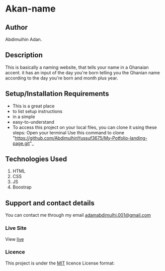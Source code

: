 # Akan-name
## Author

Abdimulhin Adan.
## Description
This is basically a naming website, that tells  your name in a Ghanaian accent. it has an input of the day you're born telling you the Ghanian name according to the day you're born and month plus year.
## Setup/Installation Requirements
* This is a great place
* to list setup instructions
* in a simple
* easy-to-understand
* To access this project on your local files, you can clone it using these steps:
Open your terminal
Use this command to clone "https://github.com/AbdimulhinYussuf3675/My-Potfolio-landing-page.git"_
## Technologies Used
1. HTML
2. CSS
4. JS
5. Boostrap
## Support and contact details
You can contact me through my email adamabdimulhi.001@gmail.com
### Live Site
View [live](https://github.com/AbdimulhinYussuf3675/My-Potfolio-landing-page.git)
### Licence
This project is under the  [MIT](LICENCE) licence
License format:
